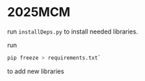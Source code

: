 # 2025MCM

run `installDeps.py` to install needed libraries.

run

```bash
pip freeze > requirements.txt`
```

to add new libraries
